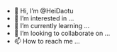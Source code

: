 - 👋 Hi, I’m @HeiDaotu
- 👀 I’m interested in ...
- 🌱 I’m currently learning ...
- 💞️ I’m looking to collaborate on ...
- 📫 How to reach me ...

<!---
HeiDaotu/HeiDaotu is a ✨ special ✨ repository because its `README.md` (this file) appears on your GitHub profile.
You can click the Preview link to take a look at your changes.
--->
